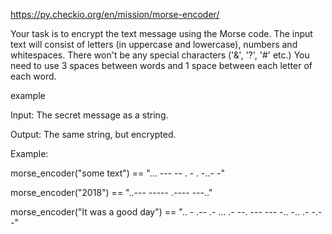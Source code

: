 https://py.checkio.org/en/mission/morse-encoder/

Your task is to encrypt the text message using the Morse code. 
The input text will consist of letters (in uppercase and lowercase), numbers and whitespaces. 
There won't be any special characters ('&', '?', '#' etc.)
You need to use 3 spaces between words and 1 space between each letter of each word.

example

Input: The secret message as a string.

Output: The same string, but encrypted.

Example:

morse_encoder("some text") == "... --- -- .   - . -..- -"

morse_encoder("2018") == "..--- ----- .---- ---.."

morse_encoder("It was a good day") == ".. -   .-- .- ...   .-   --. --- --- -..   -.. .- -.--"
